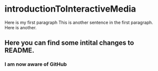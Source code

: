 # introductionToInteractiveMedia
Here is my first paragraph
This is another sentence in the first paragraph.
Here is another.
## Here you can find some intital changes to README.
### I am now aware of GitHub
